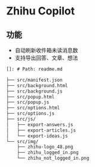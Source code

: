 # Zhihu Copilot

## 功能

- 自动刷新收件箱未读消息数
- 支持导出回答、文章、想法

```md
[]: # Path: readme.md

├── src/manifest.json
├── src/background.html
├── src/background.js
├── src/popup.html
├── src/popup.js
├── src/options.html
├── src/options.js
├── src/js/
│   ├── export-answers.js
│   ├── export-articles.js
│   └── export-ideas.js
└── src/img/
    ├── zhihu-logo_48.png
    ├── zhihu_logged_in.png
    └── zhihu_not_logged_in.png
```